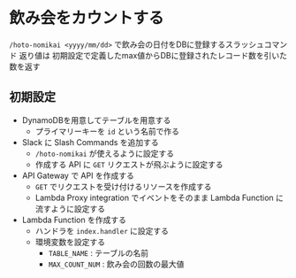 # 飲み会をカウントする
`/hoto-nomikai <yyyy/mm/dd>` で飲み会の日付をDBに登録するスラッシュコマンド
返り値は 初期設定で定義したmax値からDBに登録されたレコード数を引いた数を返す

## 初期設定
- DynamoDBを用意してテーブルを用意する
	- プライマリーキーを `id` という名前で作る
- Slack に Slash Commands を追加する
  - `/hoto-nomikai` が使えるように設定する
  - 作成する API に `GET` リクエストが飛ぶように設定する
- API Gateway で API を作成する
  - `GET` でリクエストを受け付けるリソースを作成する
  - Lambda Proxy integration でイベントをそのまま Lambda Function に流すように設定する
- Lambda Function を作成する
  - ハンドラを `index.handler` に設定する
  - 環境変数を設定する
  	- `TABLE_NAME` : テーブルの名前
	- `MAX_COUNT_NUM` : 飲み会の回数の最大値
